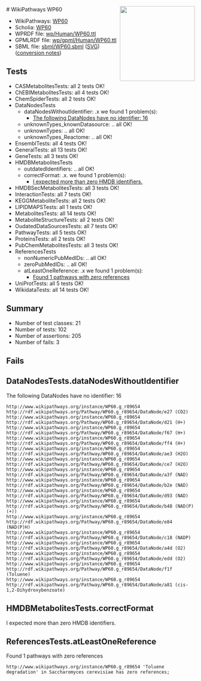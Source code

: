 <img style="float: right; width: 200px" src="../logo.png" />
# WikiPathways WP60

* WikiPathways: [WP60](https://identifiers.org/wikipathways:WP60)
* Scholia: [WP60](https://scholia.toolforge.org/wikipathways/WP60)
* WPRDF file: [wp/Human/WP60.ttl](../wp/Human/WP60.ttl)
* GPMLRDF file: [wp/gpml/Human/WP60.ttl](../wp/gpml/Human/WP60.ttl)
* SBML file: [sbml/WP60.sbml](../sbml/WP60.sbml) ([SVG](../sbml/WP60.svg)) ([conversion notes](../sbml/WP60.txt))

## Tests
* CASMetabolitesTests: all 2 tests OK!
* ChEBIMetabolitesTests: all 4 tests OK!
* ChemSpiderTests: all 2 tests OK!
* DataNodesTests
    * dataNodesWithoutIdentifier: .x we found 1 problem(s):
        * [The following DataNodes have no identifier: 16](#8792c496)
    * unknownTypes_knownDatasource: .. all OK!
    * unknownTypes: .. all OK!
    * unknownTypes_Reactome: .. all OK!
* EnsemblTests: all 4 tests OK!
* GeneralTests: all 13 tests OK!
* GeneTests: all 3 tests OK!
* HMDBMetabolitesTests
    * outdatedIdentifiers: .. all OK!
    * correctFormat: .x. we found 1 problem(s):
        * [I expected more than zero HMDB identifiers.](#ad154c1e)
* HMDBSecMetabolitesTests: all 3 tests OK!
* InteractionTests: all 7 tests OK!
* KEGGMetaboliteTests: all 2 tests OK!
* LIPIDMAPSTests: all 1 tests OK!
* MetabolitesTests: all 14 tests OK!
* MetaboliteStructureTests: all 2 tests OK!
* OudatedDataSourcesTests: all 7 tests OK!
* PathwayTests: all 5 tests OK!
* ProteinsTests: all 2 tests OK!
* PubChemMetabolitesTests: all 3 tests OK!
* ReferencesTests
    * nonNumericPubMedIDs: .. all OK!
    * zeroPubMedIDs: .. all OK!
    * atLeastOneReference: .x we found 1 problem(s):
        * [Found 1 pathways with zero references](#35eb778e)
* UniProtTests: all 5 tests OK!
* WikidataTests: all 14 tests OK!


## Summary

* Number of test classes: 21
* Number of tests: 102
* Number of assertions: 205
* Number of fails: 3

## Fails

<a name="8792c496" />

## DataNodesTests.dataNodesWithoutIdentifier

The following DataNodes have no identifier: 16
```
http://www.wikipathways.org/instance/WP60.g_r89654 http://rdf.wikipathways.org/Pathway/WP60.g_r89654/DataNode/e27 (CO2)
http://www.wikipathways.org/instance/WP60.g_r89654 http://rdf.wikipathways.org/Pathway/WP60.g_r89654/DataNode/d21 (H+)
http://www.wikipathways.org/instance/WP60.g_r89654 http://rdf.wikipathways.org/Pathway/WP60.g_r89654/DataNode/f67 (H+)
http://www.wikipathways.org/instance/WP60.g_r89654 http://rdf.wikipathways.org/Pathway/WP60.g_r89654/DataNode/ff4 (H+)
http://www.wikipathways.org/instance/WP60.g_r89654 http://rdf.wikipathways.org/Pathway/WP60.g_r89654/DataNode/ae3 (H2O)
http://www.wikipathways.org/instance/WP60.g_r89654 http://rdf.wikipathways.org/Pathway/WP60.g_r89654/DataNode/ce7 (H2O)
http://www.wikipathways.org/instance/WP60.g_r89654 http://rdf.wikipathways.org/Pathway/WP60.g_r89654/DataNode/a3f (NAD)
http://www.wikipathways.org/instance/WP60.g_r89654 http://rdf.wikipathways.org/Pathway/WP60.g_r89654/DataNode/b2e (NAD)
http://www.wikipathways.org/instance/WP60.g_r89654 http://rdf.wikipathways.org/Pathway/WP60.g_r89654/DataNode/d93 (NAD)
http://www.wikipathways.org/instance/WP60.g_r89654 http://rdf.wikipathways.org/Pathway/WP60.g_r89654/DataNode/b48 (NAD(P)(+))
http://www.wikipathways.org/instance/WP60.g_r89654 http://rdf.wikipathways.org/Pathway/WP60.g_r89654/DataNode/e84 (NAD(P)H)
http://www.wikipathways.org/instance/WP60.g_r89654 http://rdf.wikipathways.org/Pathway/WP60.g_r89654/DataNode/c18 (NADP)
http://www.wikipathways.org/instance/WP60.g_r89654 http://rdf.wikipathways.org/Pathway/WP60.g_r89654/DataNode/a4d (O2)
http://www.wikipathways.org/instance/WP60.g_r89654 http://rdf.wikipathways.org/Pathway/WP60.g_r89654/DataNode/edd (O2)
http://www.wikipathways.org/instance/WP60.g_r89654 http://rdf.wikipathways.org/Pathway/WP60.g_r89654/DataNode/f1f (Toluene)
http://www.wikipathways.org/instance/WP60.g_r89654 http://rdf.wikipathways.org/Pathway/WP60.g_r89654/DataNode/a81 (cis-1,2-Dihydroxybenzoate)
```

<a name="ad154c1e" />

## HMDBMetabolitesTests.correctFormat

I expected more than zero HMDB identifiers.
<a name="35eb778e" />

## ReferencesTests.atLeastOneReference

Found 1 pathways with zero references
```
http://www.wikipathways.org/instance/WP60.g_r89654 'Toluene degradation' in Saccharomyces cerevisiae has zero references; 
```

